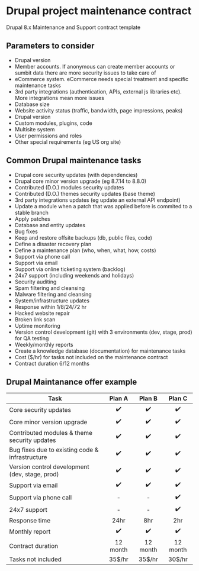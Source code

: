 # Drupal project maintenance contract
Drupal 8.x Maintenance and Support contract template


## Parameters to consider

- Drupal version
- Member accounts. If anonymous can create member accounts or sumbit data there are more security issues to take care of
- eCommerce system. eCommerce needs special treatment and specific maintenance tasks
- 3rd party integrations (authentication, APIs, external js libraries etc). More integrations mean more issues
- Database size
- Website activity status (traffic, bandwidth, page impressions, peaks)
- Drupal version
- Custom modules, plugins, code
- Multisite system
- User permissions and roles
- Other special requirements (eg US org site)

## Common Drupal maintenance tasks

- Drupal core security updates (with dependencies)
- Drupal core minor version upgrade (eg 8.7.14 to 8.8.0)
- Contributed (D.O.) modules security updates
- Contributed (D.O.) themes security updates (base theme)
- 3rd party integrations updates (eg update an external API endpoint)
- Update a module when a patch that was applied before is commited to a stable branch
- Apply patches
- Database and entity updates
- Bug fixes
- Keep and restore offsite backups (db, public files, code)
- Define a disaster recovery plan
- Define a maintenance plan (who, when, what, how, costs)
- Support via phone call
- Support via email
- Support via online ticketing system (backlog)
- 24x7 support (including weekends and holidays)
- Security auditing
- Spam filtering and cleansing
- Malware filtering and cleansing
- System/infrastructure updates
- Response within 1/8/24/72 hr
- Hacked website repair
- Broken link scan
- Uptime monitoring
- Version control development (git) with 3 environments (dev, stage, prod) for QA testing
- Weekly/monthly reports
- Create a knowledge database (documentation) for maintenance tasks
- Cost ($/hr) for tasks not included on the maintenance contract
- Contract duration 6/12 months

## Drupal Maintanance offer example

| Task   | Plan A    | Plan B    | Plan C   |
| ------ | :-------: | :-------: | :-------:|
| Core security updates | :heavy_check_mark: | :heavy_check_mark: | :heavy_check_mark: |
| Core minor version upgrade | :heavy_check_mark: | :heavy_check_mark: | :heavy_check_mark: |
| Contributed modules & theme security updates | :heavy_check_mark: | :heavy_check_mark: | :heavy_check_mark: |
| Bug fixes due to existing code & infrastructure | :heavy_check_mark: | :heavy_check_mark: | :heavy_check_mark: | 
| Version control development (dev, stage, prod) | :heavy_check_mark: | :heavy_check_mark: | :heavy_check_mark: | 
| Support via email | :heavy_check_mark: | :heavy_check_mark: | :heavy_check_mark: |
| Support via phone call | - | - | :heavy_check_mark: |
| 24x7 support | - | - | :heavy_check_mark: | 
| Response time | 24hr | 8hr | 2hr |
| Monthly report | :heavy_check_mark: | :heavy_check_mark: | :heavy_check_mark: | 
| Contract duration | 12 month | 12 month | 12 month |
| Tasks not included | 35$/hr | 35$/hr | 30$/hr |
